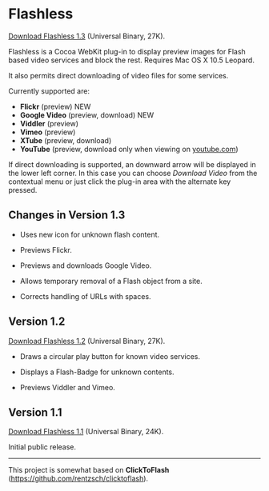 Flashless
=========

[Download Flashless 1.3](http://cloud.github.com/downloads/useless/Flashless/Flashless.1.3.zip) (Universal Binary, 27K).

Flashless is a Cocoa WebKit plug-in to display preview images for Flash based video services and block the rest. Requires Mac OS X 10.5 Leopard.

It also permits direct downloading of video files for some services.

Currently supported are:

* **Flickr** (preview) NEW
* **Google Video** (preview, download) NEW
* **Viddler** (preview)
* **Vimeo** (preview)
* **XTube** (preview, download)
* **YouTube** (preview, download only when viewing on [youtube.com](http://youtube.com/))

If direct downloading is supported, an downward arrow will be displayed in the lower left corner. In this case you can choose _Download Video_ from the contextual menu or just click the plug-in area with the alternate key pressed.

Changes in Version 1.3
----------------------

* Uses new icon for unknown flash content.

* Previews Flickr.

* Previews and downloads Google Video.

* Allows temporary removal of a Flash object from a site.

* Corrects handling of URLs with spaces.


Version 1.2
-----------

[Download Flashless 1.2](http://cloud.github.com/downloads/useless/Flashless/Flashless.1.2.zip) (Universal Binary, 27K).

* Draws a circular play button for known video services.

* Displays a Flash-Badge for unknown contents.

* Previews Viddler and Vimeo.


Version 1.1
-----------

[Download Flashless 1.1](http://cloud.github.com/downloads/useless/Flashless/Flashless.1.1.zip) (Universal Binary, 24K).

Initial public release.

***

This project is somewhat based on **ClickToFlash** (<https://github.com/rentzsch/clicktoflash>).